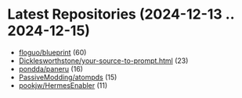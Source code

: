 # Latest Repositories (2024-12-13 .. 2024-12-15)

- [floguo/blueprint](https://github.com/floguo/blueprint) (60)
- [Dicklesworthstone/your-source-to-prompt.html](https://github.com/Dicklesworthstone/your-source-to-prompt.html) (23)
- [pondda/paneru](https://github.com/pondda/paneru) (16)
- [PassiveModding/atompds](https://github.com/PassiveModding/atompds) (15)
- [pookjw/HermesEnabler](https://github.com/pookjw/HermesEnabler) (11)
